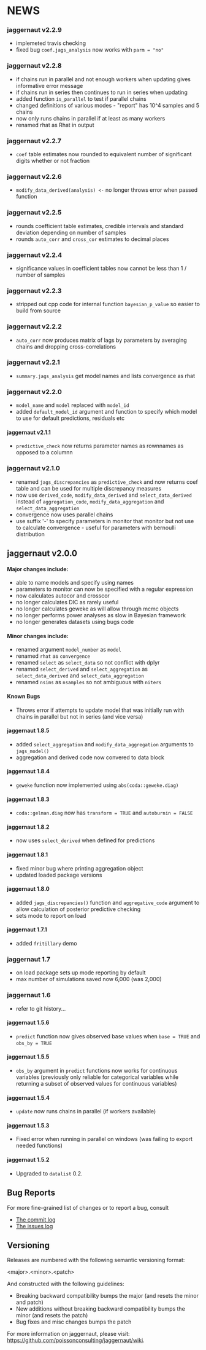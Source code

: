 # NEWS

### jaggernaut v2.2.9

* implemeted travis checking
* fixed bug `coef.jags_analysis` now works with `parm = "no"`

### jaggernaut v2.2.8

* if chains run in parallel and not enough workers when updating gives informative error message
* if chains run in series then continues to run in series when updating
* added function `is_parallel` to test if parallel chains
* changed definitions of various modes - "report" has 10^4 samples and 5 chains
* now only runs chains in parallel if at least as many workers
* renamed rhat as Rhat in output

### jaggernaut v2.2.7

* `coef` table estimates now rounded to equivalent number of significant digits
whether or not fraction

### jaggernaut v2.2.6

* `modify_data_derived(analysis) <-` no longer throws error when passed function

### jaggernaut v2.2.5

* rounds coefficient table estimates, credible intervals and standard deviation
depending on number of samples
* rounds `auto_corr` and `cross_cor` estimates to decimal places

### jaggernaut v2.2.4

* significance values in coefficient tables now cannot be less
than 1 / number of samples

### jaggernaut v2.2.3

* stripped out cpp code for internal function `bayesian_p_value` so easier to build from source

### jaggernaut v2.2.2

* `auto_corr` now produces matrix of lags by parameters by averaging chains
and dropping cross-correlations

### jaggernaut v2.2.1

* `summary.jags_analysis` get model names and lists convergence as rhat

### jaggernaut v2.2.0

* `model_name` and `model` replaced with `model_id`
* added `default_model_id` argument and function to specify which model
to use for default predictions, residuals etc

#### jaggernaut v2.1.1

* `predictive_check` now returns parameter names as rownnames as opposed
to a columnn

### jaggernaut v2.1.0

* renamed `jags_discrepancies` as `predictive_check` and now
returns coef table and can be used for multiple discrepancy measures
* now use `derived_code`, `modify_data_derived` and `select_data_derived`
instead of `aggregation_code`, `modify_data_aggregation` and
`select_data_aggregation`
* convergence now uses parallel chains
* use suffix '-' to specify parameters in monitor that monitor
but not use to calculate convergence - useful for parameters with 
bernoulli distribution


## jaggernaut v2.0.0

#### Major changes include:

* able to name models and specify using names
* parameters to monitor can now be specified with a regular expression
* now calculates autocor and crosscor
* no longer calculates DIC as rarely useful
* no longer calculates geweke as will allow through mcmc objects
* no longer performs power analyses as slow in Bayesian framework
* no longer generates datasets using bugs code

#### Minor changes include:

* renamed argument `model_number` as `model`
* renamed `rhat` as `convergence`
* renamed `select` as `select_data` so not conflict with dplyr
* renamed `select_derived` and `select_aggregation` as `select_data_derived`
and `select_data_aggregation`
* renamed `nsims` as `nsamples` so not ambiguous with `niters`

#### Known Bugs

* Throws error if attempts to update model that was initially
run with chains in parallel but not in series (and vice versa)

#### jaggernaut 1.8.5

- added `select_aggregation` and `modify_data_aggregation` arguments to `jags_model()`
- aggregation and derived code now convered to data block

#### jaggernaut 1.8.4

- `geweke` function now implemented using `abs(coda::geweke.diag)`

#### jaggernaut 1.8.3

- `coda::gelman.diag` now has `transform = TRUE` and `autoburnin = FALSE`

####  jaggernaut 1.8.2

- now uses `select_derived` when defined for predictions

####  jaggernaut 1.8.1

- fixed minor bug where printing aggregation object
- updated loaded package versions

####  jaggernaut 1.8.0

- added `jags_discrepancies()` function and `aggregative_code` argument
to allow calculation of posterior predictive checking
- sets mode to report on load

####  jaggernaut 1.7.1

- added `fritillary` demo

###  jaggernaut 1.7

- on load package sets up mode reporting by default
- max number of simulations saved now 6,000 (was 2,000)

### jaggernaut 1.6

* refer to git history...

####  jaggernaut 1.5.6

* `predict` function now gives observed base values when `base = TRUE` and
`obs_by = TRUE`

####  jaggernaut 1.5.5

* `obs_by` argument in `predict` functions now works for continuous 
variables (previously only reliable for categorical variables while returning
a subset of observed values for continuous variables)

####  jaggernaut 1.5.4

* `update` now runs chains in parallel (if workers available)

####  jaggernaut 1.5.3

* Fixed error when running in parallel on windows (was failing to export
needed functions)

#### jaggernaut 1.5.2

* Upgraded to `datalist` 0.2.

## Bug Reports 

For more fine-grained list of changes or to report a bug, consult 

* [The commit log](https://github.com/poissonconsulting/jaggernaut/commits/master)
* [The issues log](https://github.com/poissonconsulting/jaggernaut/issues)

## Versioning

Releases are numbered with the following semantic versioning format:

\<major\>.\<minor\>.\<patch\>

And constructed with the following guidelines:

* Breaking backward compatibility bumps the major (and resets the minor 
  and patch)
* New additions without breaking backward compatibility bumps the minor 
  (and resets the patch)
* Bug fixes and misc changes bumps the patch

For more information on jaggernaut, please visit: 
https://github.com/poissonconsulting/jaggernaut/wiki.

